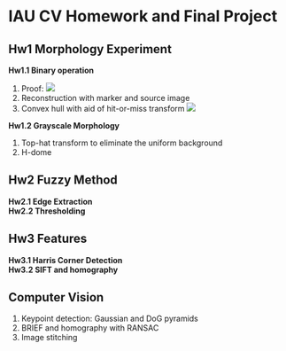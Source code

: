 # IAU CV Homework and Final Project
## Hw1 Morphology Experiment
**Hw1.1 Binary operation**
1. Proof: <img src="https://render.githubusercontent.com/render/math?math=\left(I_{0} \cdot B\right)^{c}=I_{0}^{c} \circ \widehat{B}"> 
2. Reconstruction with marker and source image
3. Convex hull with aid of hit-or-miss transform <img src="https://render.githubusercontent.com/render/math?math=I_{c h, 1, k}=\left[\left(I_{c h, 1, k-1} \ominus B_{11}\right) \cap\left(I_{c h, 1, k-1}^{c} \ominus B_{12}\right)\right] \cup I_{c h, 1, k-1}">

**Hw1.2 Grayscale Morphology**
1. Top-hat transform to eliminate the uniform background
2. H-dome

## Hw2 Fuzzy Method
**Hw2.1 Edge Extraction** <br>
**Hw2.2 Thresholding**

## Hw3 Features
**Hw3.1 Harris Corner Detection** <br>
**Hw3.2 SIFT and homography**

## Computer Vision
1. Keypoint detection: Gaussian and DoG pyramids
2. BRIEF and homography with RANSAC
3. Image stitching 
